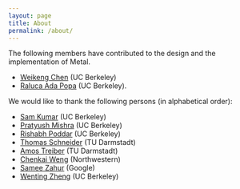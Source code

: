 ```yaml
---
layout: page
title: About
permalink: /about/
---
```


The following members have contributed to the design and the implementation of Metal.
- [Weikeng Chen](https://www.chenweikeng.com/) (UC Berkeley)
- [Raluca Ada Popa](http://people.eecs.berkeley.edu/~raluca/) (UC Berkeley).

We would like to thank the following persons (in alphabetical order): 
- [Sam Kumar](https://people.eecs.berkeley.edu/~samkumar/) (UC Berkeley)
- [Pratyush Mishra](http://people.eecs.berkeley.edu/~pratyushmishra/) (UC Berkeley)
- [Rishabh Poddar](https://rishabhpoddar.com/) (UC Berkeley)
- [Thomas Schneider](https://www.sites.google.com/site/thomaschneider/) (TU Darmstadt)
- [Amos Treiber](https://www.encrypto.cs.tu-darmstadt.de/team_encrypto/amos_treiber/index.en.jsp) (TU Darmstadt)
- [Chenkai Weng](https://carlweng.github.io/) (Northwestern)
- [Samee Zahur](https://github.com/samee) (Google)
- [Wenting Zheng](https://people.eecs.berkeley.edu/~wzheng/) (UC Berkeley)
